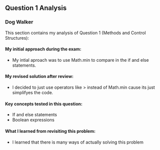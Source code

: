 ## Question 1 Analysis
### Dog Walker

This section contains my analysis of Question 1 (Methods and Control Structures):

#### My initial approach during the exam:
- My intial aproach was to use Math.min to compare in the if and else statements.
  
#### My revised solution after review:
- I decided to just use operators like > instead of Math.min cause its just simplifyes the code.
  
#### Key concepts tested in this question:
- If and else statements
- Boolean expressions
  
#### What I learned from revisiting this problem:
- I learned that there is many ways of actually solving this problem
